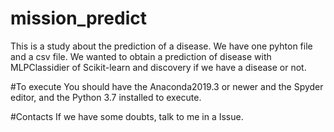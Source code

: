 # mission_predict
This is a study about the prediction of a disease. We have one pyhton file and a csv file. We wanted to obtain a prediction of disease with MLPClassidier 
of Scikit-learn and discovery if we have a disease or not.

#To execute
You should have the Anaconda2019.3 or newer and the Spyder editor, and the Python 3.7 installed to execute.

#Contacts
If we have some doubts, talk to me in a Issue. 
